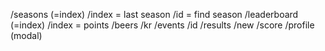 /seasons (=index)
  /index = last season
  /id = find season
    /leaderboard (=index)
      /index = points
      /beers
      /kr
    /events
      /id
      /results
      /new
      /score
/profile (modal)
